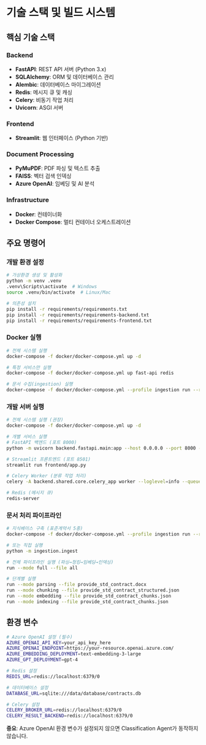 # 기술 스택 및 빌드 시스템

## 핵심 기술 스택

### Backend
- **FastAPI**: REST API 서버 (Python 3.x)
- **SQLAlchemy**: ORM 및 데이터베이스 관리
- **Alembic**: 데이터베이스 마이그레이션
- **Redis**: 메시지 큐 및 캐싱
- **Celery**: 비동기 작업 처리
- **Uvicorn**: ASGI 서버

### Frontend
- **Streamlit**: 웹 인터페이스 (Python 기반)

### Document Processing
- **PyMuPDF**: PDF 파싱 및 텍스트 추출
- **FAISS**: 벡터 검색 인덱싱
- **Azure OpenAI**: 임베딩 및 AI 분석

### Infrastructure
- **Docker**: 컨테이너화
- **Docker Compose**: 멀티 컨테이너 오케스트레이션

## 주요 명령어

### 개발 환경 설정
```bash
# 가상환경 생성 및 활성화
python -m venv .venv
.venv\Scripts\activate  # Windows
source .venv/bin/activate  # Linux/Mac

# 의존성 설치
pip install -r requirements/requirements.txt
pip install -r requirements/requirements-backend.txt
pip install -r requirements/requirements-frontend.txt
```

### Docker 실행
```bash
# 전체 시스템 실행
docker-compose -f docker/docker-compose.yml up -d

# 특정 서비스만 실행
docker-compose -f docker/docker-compose.yml up fast-api redis

# 문서 수집(ingestion) 실행
docker-compose -f docker/docker-compose.yml --profile ingestion run --rm ingestion
```

### 개발 서버 실행
```bash
# 전체 시스템 실행 (권장)
docker-compose -f docker/docker-compose.yml up -d

# 개별 서비스 실행
# FastAPI 백엔드 (포트 8000)
python -m uvicorn backend.fastapi.main:app --host 0.0.0.0 --port 8000 --reload

# Streamlit 프론트엔드 (포트 8501)
streamlit run frontend/app.py

# Celery Worker (분류 작업 처리)
celery -A backend.shared.core.celery_app worker --loglevel=info --queues=classification

# Redis (메시지 큐)
redis-server
```

### 문서 처리 파이프라인
```bash
# 지식베이스 구축 (표준계약서 5종)
docker-compose -f docker/docker-compose.yml --profile ingestion run --rm ingestion

# 또는 직접 실행
python -m ingestion.ingest

# 전체 파이프라인 실행 (파싱→청킹→임베딩→인덱싱)
run --mode full --file all

# 단계별 실행
run --mode parsing --file provide_std_contract.docx
run --mode chunking --file provide_std_contract_structured.json
run --mode embedding --file provide_std_contract_chunks.json
run --mode indexing --file provide_std_contract_chunks.json
```

## 환경 변수
```bash
# Azure OpenAI 설정 (필수)
AZURE_OPENAI_API_KEY=your_api_key_here
AZURE_OPENAI_ENDPOINT=https://your-resource.openai.azure.com/
AZURE_EMBEDDING_DEPLOYMENT=text-embedding-3-large
AZURE_GPT_DEPLOYMENT=gpt-4

# Redis 설정
REDIS_URL=redis://localhost:6379/0

# 데이터베이스 설정
DATABASE_URL=sqlite:///data/database/contracts.db

# Celery 설정
CELERY_BROKER_URL=redis://localhost:6379/0
CELERY_RESULT_BACKEND=redis://localhost:6379/0
```

**중요**: Azure OpenAI 환경 변수가 설정되지 않으면 Classification Agent가 동작하지 않습니다.
